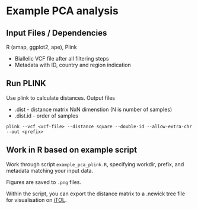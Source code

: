 # Example PCA analysis


## Input Files / Dependencies

R (amap, ggplot2, ape), Plink

* Biallelic VCF file after all filtering steps
* Metadata with ID, country and region indication

## Run PLINK
Use plink to calculate distances. Output files
* <prefix>.dist - distance matrix NxN dimenstion (N is number of samples)
* <prefix>.dist.id - order of samples

```
plink --vcf <vcf-file> --distance square --double-id --allow-extra-chr --out <prefix>
```

## Work in R based on example script
Work through script `example_pca_plink.R`, specifying workdir, prefix, and metadata matching your input data.

Figures are saved to `.png` files.

Within the script, you can export the distance matrix to a .newick tree file for visualisation on [iTOL](https://itol.embl.de).
